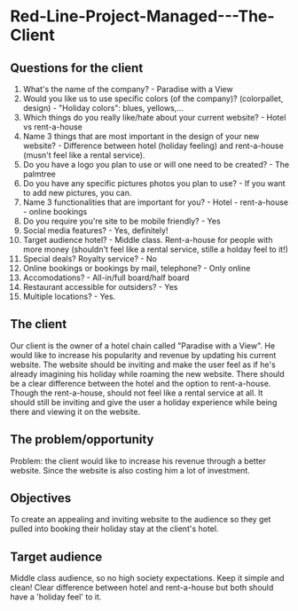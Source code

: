 # Red-Line-Project-Managed---The-Client

Questions for the client
------------------------
1. What's the name of the company? - Paradise with a View
2. Would you like us to use specific colors (of the company)? (colorpallet, design) - "Holiday colors": blues, yellows,...
3. Which things do you really like/hate about your current website? - Hotel vs rent-a-house
4. Name 3 things that are most important in the design of your new website? - Difference between hotel (holiday feeling) and rent-a-house (musn't feel like a rental service).
5. Do you have a logo you plan to use or will one need to be created? - The palmtree
6. Do you have any specific pictures photos you plan to use? - If you want to add new pictures, you can. 
7. Name 3 functionalities that are important for you? - Hotel - rent-a-house - online bookings
8. Do you require you're site to be mobile friendly? - Yes
9. Social media features? - Yes, definitely!
10. Target audience hotel? - Middle class. Rent-a-house for people with more money (shouldn't feel like a rental service, stille a holday feel to it!)
11. Special deals? Royalty service? - No
12. Online bookings or bookings by mail, telephone? - Only online
13. Accomodations? - All-in/full board/half board
14. Restaurant accessible for outsiders? - Yes
15. Multiple locations? - Yes.

The client
----------
Our client is the owner of a hotel chain called "Paradise with a View". He would like to increase his popularity and revenue by updating his current website. The website should be inviting and make the user feel as if he's already imagining his holiday while roaming the new website. There should be a clear difference between the hotel and the option to rent-a-house. Though the rent-a-house, should not feel like a rental service at all. It should still be inviting and give the user a holiday experience while being there and viewing it on the website. 

The problem/opportunity 
-----------------------
Problem: the client would like to increase his revenue through a better website. Since the website is also costing him a lot of investment.

Objectives
----------
To create an appealing and inviting website to the audience so they get pulled into booking their holiday stay at the client's hotel. 

Target audience
---------------
Middle class audience, so no high society expectations. Keep it simple and clean!
Clear difference between hotel and rent-a-house but both should have a 'holiday feel' to it. 
